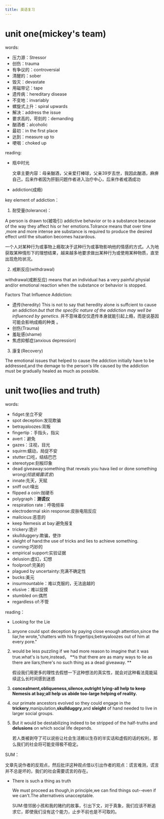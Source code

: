 ```yaml
---
title: 英语复习
---
```


# unit one(mickey's team)



words:

- 压力源：Stressor
- 创伤：trauma
- 有争议的：controversial
- 清醒的：sober
- 毁灭：devastate
- 用磁带记：tape
- 遗传病：hereditary disease
- 不变地：invariably
- 螺旋式上升：spiral upwards
- 解决：address the issue
- 要求高的，苛刻的：demanding
- 酗酒者：alcoholic
- 最初：in the first place
- 达到：measure up to
- 哽咽：choked up

reading:

- 瓶中时光

  文章主要内容：母亲酗酒，父亲爱打棒球，父亲39岁去世，我因此酗酒，麻痹自己，后来作者因为肝脏问题作者进入治疗中心，后来作者戒酒成功





- addiction(成瘾)



key element of addiction：

1. 耐受量(tolerance)：

  A person is drawn to(被吸引) addictive behavior or to a substance because of the way they affect his or her emotions.Tolrance means that over time ,more and more intense are substance is required to produce the  desired effect until the situation becomes hazardous.

  一个人对某种行为或事物上瘾取决于这种行为或事物影响他的情感的方式。人为地获取某种情形下的理想结果，越来越多地要求做出某种行为或使用某种物质，直至出现危险状况。

2. 戒断反应(withdrawal)

  withdrawal(戒断反应) means that an individual has a very painful physial and/or emotional reaction when the substance or behavior is stopped.

Factors That Influence Addiction:

- 遗传(heredity)
  This is not to say that heredity alone is suffcient to cause an addiction.*but that the specific nature of the addiction may well be influenced by genetics*.
  并不意味着仅仅遗传本身就能引起上瘾，而是说基因可能会影响成瘾的种类 。
- 创伤(Trauma)
- 羞耻感(shame)
- 焦虑抑郁症(anxious depression)

3. 康复(Recovery)

  The emotional issues that helped to cause the addction initially have to be addressed,and the demage to the person's life caused by the addiction must be gradually healed as much as possible.

# unit two(lies and truth)

words:

- fidget:坐立不安
- spot deception:发现欺骗
- betrayaloozes:背叛
- fingertip：手指头，指尖
- avert：避免
- gazes：注视，目光
- squirm:蠕动，局促不安
- stutter:口吃，结结巴巴
- stereotype:刻板印象
- dead giveaway:something that reveals you hava lied or done something wrong(*彻底揭露谎言*)
- innate:先天，天赋
- sniff out:嗅出
- flipped a coin:抛硬币
- polygraph：**测谎仪**
- respiration rate：呼吸频率
- electrodermal skin response:皮肤电阻反应 
- mailcious:恶意的
- keep  Nemesis at bay:避免报复
- trickery:诡计
- skullduggery:欺骗，使诈
- sleight of hand:the use of tricks and lies to achieve something.
- cunning:巧妙的
- empirical support:实验证据
- delusion:虚幻，幻想
- foolproof:完美的
- plagued by uncertainty:充满不确定性
- bucks:美元
- insurmountable：难以克服的，无法逾越的
- elusive：难以捉摸
- stumbled on:偶然
- regardless of:不管



reading：

- Looking for the Lie

1. anyone could spot deception by paying  close enough attention,since the liar,he wrote,"chatters with his fingertips;betrayaloozes out of him at every pore."

2. would be less puzzling if we had more reason to imagine that it was true.what's is ture,instead， **is that there are as many ways to lie as there are liars;there's no such thing as a dead giveaway. **                                                       

   假设我们用更多的理性去假想一下这种想法的真实性，就会对这种看法竟能延续这么长时间感到迷惑

3. **concealment,obliqueness,silence,outright lying-all help to keep Nemesis at bay;all help us abide too-large helping of reality.** 

4. our  primate ancestors evolved so they could engage in the **trickery**,manipulation,**skullduggry**,and **sleight** of hand needed to live in larger social groups.     

5. But it would be destabilizing indeed to be stripped of the half-truths and **delusions** on which social life depends. 

   若人类被剥夺了可以说些让社会生活赖以生存的半实话和虚假的话的权利，那么我们的社会将可能变得极不稳定。

SUM：

文章先说作者的反观点，然后批评这种观点借以引出作者的观点：谎言难测，谎言并不总是坏的，我们的社会需要谎言的存在。



- There is such a thing as truth

  

  We must proceed as though,in principle,we can find things out--even if we can't.The alternativeis unacceptable.

  

  SUM:借邻居小孩和我的赌约的故事，引出下文，对于真象，我们应该不断追求它，即使我们没有这个能力，止步不前也是不可取的。









